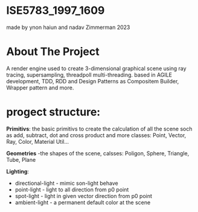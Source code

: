 # ISE5783_1997_1609
made by  ynon haiun and nadav Zimmerman 2023

# About The Project
A render engine used to create 3-dimensional graphical scene using ray tracing, supersampling, threadpoll multi-threading. 
based in AGILE development, TDD, RDD and Design Patterns as Compositem Builder, Wrapper pattern and more.

# progect structure:
**Primitivs**: the basic primitivs to create the calculation of all the scene soch as add, subtract, dot and cross product and more
classes: Point, Vector, Ray, Color, Material Util...

**Geometries** -the shapes of the scene,
calsses: Poligon, Sphere, Triangle, Tube, Plane

**Lighting**:
* directional-light - mimic son-light behave
* point-light - light to all direction from p0 point
* spot-light - light in given vector direction from p0 point
* ambient-light - a permanent default color at the scene 





